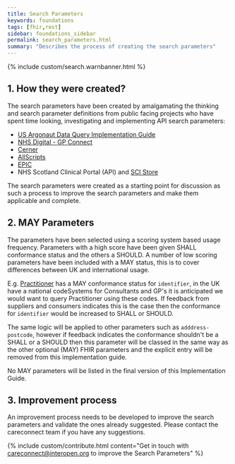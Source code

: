 ```yaml
---
title: Search Parameters
keywords: foundations
tags: [fhir,rest]
sidebar: foundations_sidebar
permalink: search_parameters.html
summary: "Describes the process of creating the search parameters"
---
```


{% include custom/search.warnbanner.html %}

## 1. How they were created? ##

The search parameters have been created by amalgamating the thinking and search parameter definitions from public facing projects who have spent time looking, investigating and implementing API search parameters:


- [US Argonaut Data Query Implementation Guide](http://www.fhir.org/guides/argonaut/r2/Conformance-server.html)
- [NHS Digital - GP Connect](https://nhsconnect.github.io/gpconnect/accessrecord_rest.html)
- [Cerner](http://fhir.cerner.com/millennium/dstu2/)
- [AllScripts](https://developer.allscripts.com/)
- [EPIC](https://open.epic.com/Interface/FHIR)
- NHS Scotland Clinical Portal (API) and [SCI Store](http://www.sci.scot.nhs.uk/products/store/store_main.htm)

The search parameters were created as a starting point for discussion as such a process to improve the search parameters and make them applicable and complete.

## 2. MAY Parameters ##

The parameters have been selected using a scoring system based usage frequency. Parameters with a high score have been given SHALL conformance status and the others a SHOULD. A number of low scoring parameters have been included with a MAY status, this is to cover differences between UK and international usage.

E.g. [Practitioner](restfulapis_identification_practitoner.html) has a MAY conformance status for `identifier`, in the UK have a national codeSystems for Consultants and GP's it is anticipated we would want to query Practitioner using these codes. If feedback from suppliers and consumers indicates this is the case then the conformance for `identifier` would be increased to SHALL or SHOULD. <br>

The same logic will be applied to other parameters such as `adddress-postcode`, however if feedback indicates the conformance shouldn't be a SHALL or a SHOULD then this parameter will be classed in the same way as the other optional (MAY) FHIR parameters and the explicit entry will be removed from this implementation guide.

No MAY parameters will be listed in the final version of this Implementation Guide.

## 3. Improvement process ##

An improvement process needs to be developed to improve the search parameters and validate the ones already suggested. Please contact the careconnect team if you have any suggestions.

{% include custom/contribute.html content="Get in touch with careconnect@interopen.org to improve the Search Parameters" %}
